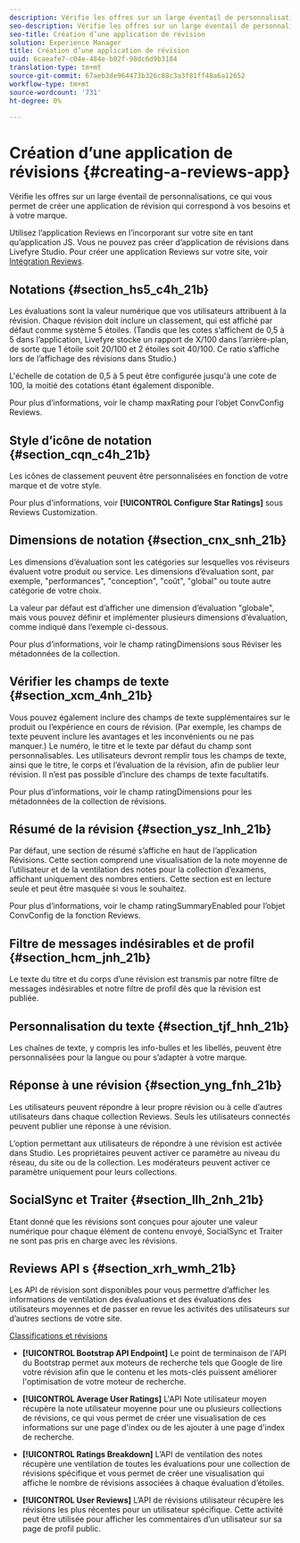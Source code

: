 ```yaml
---
description: Vérifie les offres sur un large éventail de personnalisations, ce qui vous permet de créer une application de révision qui correspond à vos besoins et à votre marque.
seo-description: Vérifie les offres sur un large éventail de personnalisations, ce qui vous permet de créer une application de révision qui correspond à vos besoins et à votre marque.
seo-title: Création d’une application de révision
solution: Experience Manager
title: Création d’une application de révision
uuid: 6caeafe7-c04e-484e-b02f-98dc6d9b3184
translation-type: tm+mt
source-git-commit: 67aeb3de964473b326c88c3a3f81ff48a6a12652
workflow-type: tm+mt
source-wordcount: '731'
ht-degree: 0%

---
```



# Création d’une application de révisions {#creating-a-reviews-app}

Vérifie les offres sur un large éventail de personnalisations, ce qui vous permet de créer une application de révision qui correspond à vos besoins et à votre marque.

Utilisez l’application Reviews en l’incorporant sur votre site en tant qu’application JS. Vous ne pouvez pas créer d’application de révisions dans Livefyre Studio. Pour créer une application Reviews sur votre site, voir [Intégration Reviews](/help/implementation/c-app-integrations/c-reviews-integration.md).


## Notations {#section_hs5_c4h_21b}

Les évaluations sont la valeur numérique que vos utilisateurs attribuent à la révision. Chaque révision doit inclure un classement, qui est affiché par défaut comme système 5 étoiles. (Tandis que les cotes s’affichent de 0,5 à 5 dans l’application, Livefyre stocke un rapport de X/100 dans l’arrière-plan, de sorte que 1 étoile soit 20/100 et 2 étoiles soit 40/100. Ce ratio s’affiche lors de l’affichage des révisions dans Studio.)

L&#39;échelle de cotation de 0,5 à 5 peut être configurée jusqu&#39;à une cote de 100, la moitié des cotations étant également disponible.

Pour plus d’informations, voir le champ maxRating pour l’objet ConvConfig Reviews.

## Style d’icône de notation {#section_cqn_c4h_21b}

Les icônes de classement peuvent être personnalisées en fonction de votre marque et de votre style.

Pour plus d&#39;informations, voir **[!UICONTROL Configure Star Ratings]** sous Reviews Customization.

## Dimensions de notation {#section_cnx_snh_21b}

Les dimensions d’évaluation sont les catégories sur lesquelles vos réviseurs évaluent votre produit ou service. Les dimensions d’évaluation sont, par exemple, &quot;performances&quot;, &quot;conception&quot;, &quot;coût&quot;, &quot;global&quot; ou toute autre catégorie de votre choix.

La valeur par défaut est d’afficher une dimension d’évaluation &quot;globale&quot;, mais vous pouvez définir et implémenter plusieurs dimensions d’évaluation, comme indiqué dans l’exemple ci-dessous.

Pour plus d’informations, voir le champ ratingDimensions sous Réviser les métadonnées de la collection.

## Vérifier les champs de texte {#section_xcm_4nh_21b}

Vous pouvez également inclure des champs de texte supplémentaires sur le produit ou l’expérience en cours de révision. (Par exemple, les champs de texte peuvent inclure les avantages et les inconvénients ou ne pas manquer.) Le numéro, le titre et le texte par défaut du champ sont personnalisables. Les utilisateurs devront remplir tous les champs de texte, ainsi que le titre, le corps et l’évaluation de la révision, afin de publier leur révision. Il n’est pas possible d’inclure des champs de texte facultatifs.

Pour plus d’informations, voir le champ ratingDimensions pour les métadonnées de la collection de révisions.

## Résumé de la révision {#section_ysz_lnh_21b}

Par défaut, une section de résumé s’affiche en haut de l’application Révisions. Cette section comprend une visualisation de la note moyenne de l’utilisateur et de la ventilation des notes pour la collection d’examens, affichant uniquement des nombres entiers. Cette section est en lecture seule et peut être masquée si vous le souhaitez.

Pour plus d’informations, voir le champ ratingSummaryEnabled pour l’objet ConvConfig de la fonction Reviews.

## Filtre de messages indésirables et de profil {#section_hcm_jnh_21b}

Le texte du titre et du corps d’une révision est transmis par notre filtre de messages indésirables et notre filtre de profil dès que la révision est publiée.

## Personnalisation du texte {#section_tjf_hnh_21b}

Les chaînes de texte, y compris les info-bulles et les libellés, peuvent être personnalisées pour la langue ou pour s’adapter à votre marque.

## Réponse à une révision {#section_yng_fnh_21b}

Les utilisateurs peuvent répondre à leur propre révision ou à celle d’autres utilisateurs dans chaque collection Reviews. Seuls les utilisateurs connectés peuvent publier une réponse à une révision.

L’option permettant aux utilisateurs de répondre à une révision est activée dans Studio. Les propriétaires peuvent activer ce paramètre au niveau du réseau, du site ou de la collection. Les modérateurs peuvent activer ce paramètre uniquement pour leurs collections.

## SocialSync et Traiter {#section_llh_2nh_21b}

Etant donné que les révisions sont conçues pour ajouter une valeur numérique pour chaque élément de contenu envoyé, SocialSync et Traiter ne sont pas pris en charge avec les révisions.

## Reviews API s {#section_xrh_wmh_21b}

Les API de révision sont disponibles pour vous permettre d’afficher les informations de ventilation des évaluations et des évaluations des utilisateurs moyennes et de passer en revue les activités des utilisateurs sur d’autres sections de votre site.

[Classifications et révisions](https://api.livefyre.com/docs/apis/by-category/ratings-and-reviews)

* **[!UICONTROL Bootstrap API Endpoint]** Le point de terminaison de l&#39;API du Bootstrap permet aux moteurs de recherche tels que Google de lire votre révision afin que le contenu et les mots-clés puissent améliorer l&#39;optimisation de votre moteur de recherche.

* **[!UICONTROL Average User Ratings]** L&#39;API Note utilisateur moyen récupère la note utilisateur moyenne pour une ou plusieurs collections de révisions, ce qui vous permet de créer une visualisation de ces informations sur une page d&#39;index ou de les ajouter à une page d&#39;index de recherche.

* **[!UICONTROL Ratings Breakdown]** L’API de ventilation des notes récupère une ventilation de toutes les évaluations pour une collection de révisions spécifique et vous permet de créer une visualisation qui affiche le nombre de révisions associées à chaque évaluation d’étoiles.

* **[!UICONTROL User Reviews]** L’API de révisions utilisateur récupère les révisions les plus récentes pour un utilisateur spécifique. Cette activité peut être utilisée pour afficher les commentaires d’un utilisateur sur sa page de profil public.
